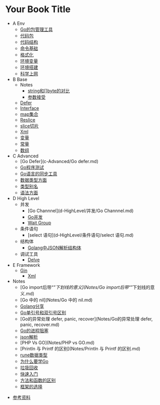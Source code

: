# Your Book Title

- A Env
  * [Go的包管理工具](a-Env/Go的包管理工具.md)
  * [代码包](a-Env/代码包.md)
  * [代码结构](a-Env/代码结构.md)
  * [命令基础](a-Env/命令基础.md)
  * [格式化](a-Env/格式化.md)
  * [环境变量](a-Env/环境变量.md)
  * [环境搭建](a-Env/环境搭建.md)
  * [科学上网](a-Env/科学上网.md)
- B Base
  - Notes
    * [string和[]byte的对比](b-Base/Notes/string和[]byte的对比.md)
    * [参数接受](b-Base/Notes/参数接受.md)
  * [Defer](b-Base/defer.md)
  * [Interface](b-Base/interface.md)
  * [map集合](b-Base/map集合.md)
  * [Reslice](b-Base/reslice.md)
  * [slice切片](b-Base/slice切片.md)
  * [Xml](b-Base/xml.md)
  * [变量](b-Base/变量.md)
  * [常量](b-Base/常量.md)
  * [数组](b-Base/数组.md)
- C Advanced
  * [Go Defer](c-Advanced/Go defer.md)
  * [Go程序测试](c-Advanced/Go程序测试.md)
  * [Go语言的同步工具](c-Advanced/Go语言的同步工具.md)
  * [数据类型方面](c-Advanced/数据类型方面.md)
  * [类型别名](c-Advanced/类型别名.md)
  * [语法方面](c-Advanced/语法方面.md)
- D High Level
  - 并发
    * [Go Channnel](d-HighLevel/并发/Go Channnel.md)
    * [Go并发](d-HighLevel/并发/Go并发.md)
    * [Wait Group](d-HighLevel/并发/WaitGroup.md)
  - 条件语句
    * [select 语句](d-HighLevel/条件语句/select 语句.md)
  - 结构体
    * [Golang中JSON解析结构体](d-HighLevel/结构体/Golang中JSON解析结构体.md)
  - 调试工具
    * [Delve](d-HighLevel/调试工具/delve.md)
- E Framework
  - [Gin](e-Framework/Gin/Gin.md)
    * [Xml](e-Framework/Gin/xml.md)
- Notes
  * [Go import后带“_”下划线的意义](Notes/Go import后带“_”下划线的意义.md)
  * [Go 中的 nil](Notes/Go 中的 nil.md)
  * [Golang分享](Notes/Golang分享.md)
  * [Go单引号和双引号区别](Notes/Go单引号和双引号区别.md)
  * [Go的异常处理 defer, panic, recover](Notes/Go的异常处理 defer, panic, recover.md)
  * [Go的进程阻塞](Notes/Go的进程阻塞.md)
  * [json解析](Notes/json解析.md)
  * [PHP Vs GO](Notes/PHP vs GO.md)
  * [Println 与 Printf 的区别](Notes/Println 与 Printf 的区别.md)
  * [rune数据类型](Notes/rune数据类型.md)
  * [为什么要学Go](Notes/为什么要学Go.md)
  * [垃圾回收](Notes/垃圾回收.md)
  * [快速入门](Notes/快速入门.md)
  * [方法和函数的区别](Notes/方法和函数的区别.md)
  * [框架的选择](Notes/框架的选择.md)
* [参考资料](参考资料.md)
